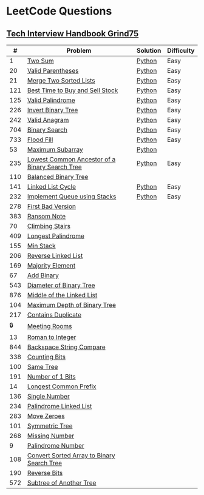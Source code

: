 # LeetCode Questions

## [Tech Interview Handbook Grind75](https://www.techinterviewhandbook.org/grind75?weeks=13&hours=13)


|#|Problem|Solution|Difficulty|
|---|---|---|---|
|1|[Two Sum](https://leetcode.com/problems/two-sum/)|[Python](https://github.com/Dernbu/coding-problems/blob/main/leetcode/src/two-sum.py)|Easy|
|20|[Valid Parentheses](https://leetcode.com/problems/valid-parentheses/)|[Python](https://github.com/Dernbu/coding-problems/blob/main/leetcode/src/valid-parentheses.py)|Easy|
|21|[Merge Two Sorted Lists](https://leetcode.com/problems/merge-two-sorted-lists/)|[Python](https://github.com/Dernbu/coding-problems/blob/main/leetcode/src/merge-two-sorted-lists.py)|Easy|
|121|[Best Time to Buy and Sell Stock](https://leetcode.com/problems/best-time-to-buy-and-sell-stock/)|[Python](https://github.com/Dernbu/coding-problems/blob/main/leetcode/src/best-time-to-buy-and-sell-stock.py)|Easy|
|125|[Valid Palindrome](https://leetcode.com/problems/valid-palindrome/)|[Python](https://github.com/Dernbu/coding-problems/blob/main/leetcode/src/valid-palindrome.py)|Easy| 
|226|[Invert Binary Tree](https://leetcode.com/problems/invert-binary-tree/)|[Python](https://github.com/Dernbu/coding-problems/blob/main/leetcode/src/invert-binary-tree.py)|Easy|
|242|[Valid Anagram](https://leetcode.com/problems/valid-anagram/)|[Python](https://github.com/Dernbu/coding-problems/blob/main/leetcode/src/valid-anagram.py)|Easy|
|704|[Binary Search](https://leetcode.com/problems/binary-search/)|[Python](https://github.com/Dernbu/coding-problems/blob/main/leetcode/src/binary-search.py)|Easy|
|733|[Flood Fill](https://leetcode.com/problems/flood-fill/)|[Python](https://github.com/Dernbu/coding-problems/blob/main/leetcode/src/flood-fill.py)|Easy|
|53|[Maximum Subarray](https://leetcode.com/problems/maximum-subarray/)|[Python](https://github.com/Dernbu/coding-problems/blob/main/leetcode/src/maximum-subarray.py)||
|235|[Lowest Common Ancestor of a Binary Search Tree](https://leetcode.com/problems/lowest-common-ancestor-of-a-binary-search-tree/)|[Python](https://github.com/Dernbu/coding-problems/blob/main/leetcode/src/lowest-common-ancestor-of-a-binary-search-tree.py)|Easy|
|110|[Balanced Binary Tree](https://leetcode.com/problems/balanced-binary-tree/)|||
|141|[Linked List Cycle](https://leetcode.com/problems/linked-list-cycle/)|[Python](https://github.com/Dernbu/coding-problems/blob/main/leetcode/src/linked-list-cycle.py)|Easy|
|232|[Implement Queue using Stacks](https://leetcode.com/problems/implement-queue-using-stacks/)|[Python](https://github.com/Dernbu/coding-problems/blob/main/leetcode/src/implement-queue-using-stacks.py)|Easy|
|278|[First Bad Version](https://leetcode.com/problems/first-bad-version/)|||
|383|[Ransom Note](https://leetcode.com/problems/ransom-note/)|||
|70|[Climbing Stairs](https://leetcode.com/problems/climbing-stairs/)|||
|409|[Longest Palindrome](https://leetcode.com/problems/longest-palindrome/)|||
|155|[Min Stack](https://leetcode.com/problems/min-stack/)|||
|206|[Reverse Linked List](https://leetcode.com/problems/reverse-linked-list/)|||
|169|[Majority Element](https://leetcode.com/problems/majority-element/)|||
|67|[Add Binary](https://leetcode.com/problems/add-binary/)|||
|543|[Diameter of Binary Tree](https://leetcode.com/problems/diameter-of-binary-tree/)|||
|876|[Middle of the Linked List](https://leetcode.com/problems/middle-of-the-linked-list/)|||
|104|[Maximum Depth of Binary Tree](https://leetcode.com/problems/maximum-depth-of-binary-tree/)|||
|217|[Contains Duplicate](https://leetcode.com/problems/contains-duplicate/)|||
|🔒|[Meeting Rooms](https://leetcode.com/problems/meeting-rooms/)|||
|13|[Roman to Integer](https://leetcode.com/problems/roman-to-integer/)|||
|844|[Backspace String Compare](https://leetcode.com/problems/backspace-string-compare/)|||
|338|[Counting Bits](https://leetcode.com/problems/counting-bits/)|||
|100|[Same Tree](https://leetcode.com/problems/same-tree/)|||
|191|[Number of 1 Bits](https://leetcode.com/problems/number-of-1-bits/)|||
|14|[Longest Common Prefix](https://leetcode.com/problems/longest-common-prefix/)|||
|136|[Single Number](https://leetcode.com/problems/single-number/)|||
|234|[Palindrome Linked List](https://leetcode.com/problems/palindrome-linked-list/)|||
|283|[Move Zeroes](https://leetcode.com/problems/move-zeroes/)|||
|101|[Symmetric Tree](https://leetcode.com/problems/symmetric-tree/)|||
|268|[Missing Number](https://leetcode.com/problems/missing-number/)|||
|9|[Palindrome Number](https://leetcode.com/problems/palindrome-number/)|||
|108|[Convert Sorted Array to Binary Search Tree](https://leetcode.com/problems/convert-sorted-array-to-binary-search-tree/)|||
|190|[Reverse Bits](https://leetcode.com/problems/reverse-bits/)|||
|572|[Subtree of Another Tree](https://leetcode.com/problems/subtree-of-another-tree/)|||
